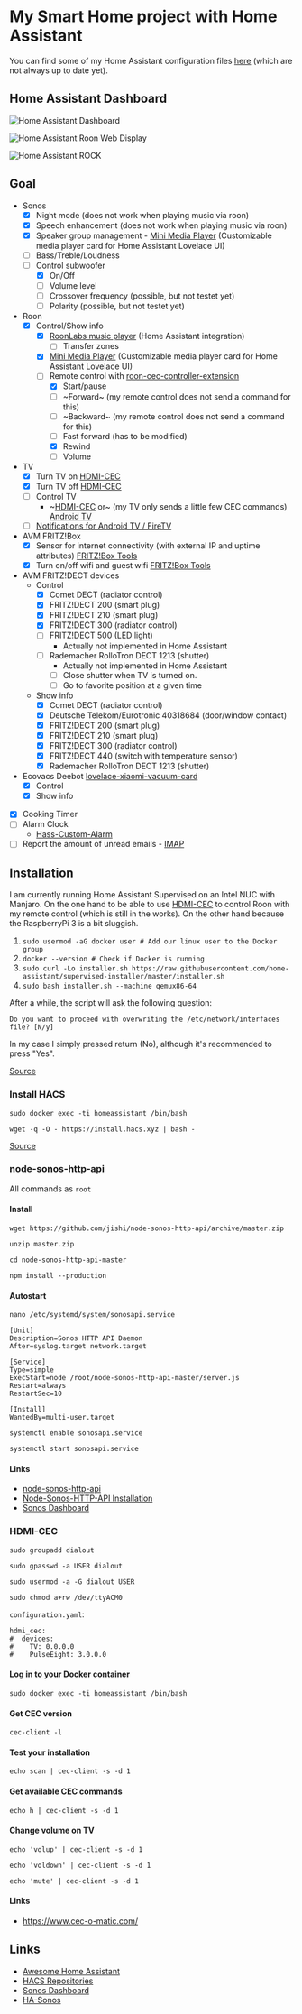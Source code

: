 # My Smart Home project with Home Assistant

You can find some of my Home Assistant configuration files [here](https://github.com/florib779/homeassistant-config) (which are not always up to date yet).

## Home Assistant Dashboard

![Home Assistant Dashboard](../images/home-assistant-dashboard.png)

![Home Assistant Roon Web Display](../images/home-assistant_roon-display.png)

![Home Assistant ROCK](../images/home-assistant_roon-rock.png)

## Goal

* Sonos
  - [x] Night mode (does not work when playing music via roon)
  - [x] Speech enhancement (does not work when playing music via roon)
  - [x] Speaker group management - [Mini Media Player](https://github.com/kalkih/mini-media-player) (Customizable media player card for Home Assistant Lovelace UI)
  - [ ] Bass/Treble/Loudness
  - [ ] Control subwoofer
    - [x] On/Off
    - [ ] Volume level
    - [ ] Crossover frequency (possible, but not testet yet)
    - [ ] Polarity (possible, but not testet yet)
* Roon
  - [x] Control/Show info
    - [x] [RoonLabs music player](https://www.home-assistant.io/integrations/roon/) (Home Assistant integration)
      - [ ] Transfer zones
    - [x] [Mini Media Player](https://github.com/kalkih/mini-media-player) (Customizable media player card for Home Assistant Lovelace UI)
    - [ ] Remote control with [roon-cec-controller-extension](https://github.com/benjaminbellamy/roon-cec-controller-extension)
      - [x] Start/pause
      - [ ] ~Forward~ (my remote control does not send a command for this)
      - [ ] ~Backward~ (my remote control does not send a command for this)
      - [ ] Fast forward (has to be modified)
      - [x] Rewind
      - [ ] Volume
* TV
  - [x] Turn TV on [HDMI-CEC](https://www.home-assistant.io/integrations/hdmi_cec/)
  - [x] Turn TV off [HDMI-CEC](https://www.home-assistant.io/integrations/hdmi_cec/)
  - [ ] Control TV
    - ~[HDMI-CEC](https://www.home-assistant.io/integrations/hdmi_cec/) or~ (my TV only sends a little few CEC commands) [Android TV](https://www.home-assistant.io/integrations/androidtv/)
  - [ ] [Notifications for Android TV / FireTV ](https://www.home-assistant.io/integrations/nfandroidtv/)
* AVM FRITZ!Box
  - [x] Sensor for internet connectivity (with external IP and uptime attributes) [FRITZ!Box Tools](https://github.com/mammuth/ha-fritzbox-tools)
  - [x] Turn on/off wifi and guest wifi [FRITZ!Box Tools](https://github.com/mammuth/ha-fritzbox-tools)
* AVM FRITZ!DECT devices
  * Control
    - [x] Comet DECT (radiator control)
    - [x] FRITZ!DECT 200 (smart plug)
    - [x] FRITZ!DECT 210 (smart plug)
    - [x] FRITZ!DECT 300 (radiator control)
    - [ ] FRITZ!DECT 500 (LED light)
      - Actually not implemented in Home Assistant
    - [ ] Rademacher RolloTron DECT 1213 (shutter)
      - Actually not implemented in Home Assistant
      - [ ] Close shutter when TV is turned on.
      - [ ] Go to favorite position at a given time
  * Show info
    - [x] Comet DECT (radiator control)
    - [x] Deutsche Telekom/Eurotronic 40318684 (door/window contact)
    - [x] FRITZ!DECT 200 (smart plug)
    - [x] FRITZ!DECT 210 (smart plug)
    - [x] FRITZ!DECT 300 (radiator control)
    - [x] FRITZ!DECT 440 (switch with temperature sensor)
    - [x] Rademacher RolloTron DECT 1213 (shutter)
* Ecovacs Deebot [lovelace-xiaomi-vacuum-card](https://github.com/benct/lovelace-xiaomi-vacuum-card)
  - [x] Control
  - [x] Show info
- [x] Cooking Timer
- [ ] Alarm Clock
  * [Hass-Custom-Alarm](https://github.com/akasma74/hass-custom-alarm)
- [ ] Report the amount of unread emails - [IMAP](https://www.home-assistant.io/integrations/imap/)

## Installation

I am currently running Home Assistant Supervised on an Intel NUC with Manjaro. On the one hand to be able to use [HDMI-CEC](https://www.home-assistant.io/integrations/hdmi_cec/) to control Roon with my remote control (which is still in the works). On the other hand because the RaspberryPi 3 is a bit sluggish.

1. `sudo usermod -aG docker user # Add our linux user to the Docker group`
2. `docker --version # Check if Docker is running`
3. `sudo curl -Lo installer.sh https://raw.githubusercontent.com/home-assistant/supervised-installer/master/installer.sh`
4. `sudo bash installer.sh --machine qemux86-64`

After a while, the script will ask the following question:

`Do you want to proceed with overwriting the /etc/network/interfaces file? [N/y]`

In my case I simply pressed return (No), although it's recommended to press "Yes".

[Source](https://peyanski.com/how-to-install-home-assistant-supervised-official-way/#Home_Assistant_Supervised_method)

### Install HACS

`sudo docker exec -ti homeassistant /bin/bash`

`wget -q -O - https://install.hacs.xyz | bash -`

[Source](https://hacs.xyz/docs/installation/installation/)

### node-sonos-http-api

All commands as `root`

#### Install

`wget https://github.com/jishi/node-sonos-http-api/archive/master.zip`

`unzip master.zip`

`cd node-sonos-http-api-master`

`npm install --production`

#### Autostart

`nano /etc/systemd/system/sonosapi.service`

```
[Unit]
Description=Sonos HTTP API Daemon
After=syslog.target network.target

[Service]
Type=simple
ExecStart=node /root/node-sonos-http-api-master/server.js
Restart=always
RestartSec=10

[Install]
WantedBy=multi-user.target
```

`systemctl enable sonosapi.service`

`systemctl start sonosapi.service`

#### Links

* [node-sonos-http-api](https://github.com/jishi/node-sonos-http-api)
* [Node-Sonos-HTTP-API Installation](https://www.mkshb.de/howto-node-sonos-http-api-installation/)
* [Sonos Dashboard](https://community.home-assistant.io/t/sonos-dashboard/18843)

### HDMI-CEC

`sudo groupadd dialout`

`sudo gpasswd -a USER dialout`

`sudo usermod -a -G dialout USER`

`sudo chmod a+rw /dev/ttyACM0`

`configuration.yaml`:

```
hdmi_cec:
#  devices:
#    TV: 0.0.0.0
#    PulseEight: 3.0.0.0
```

#### Log in to your Docker container

`sudo docker exec -ti homeassistant /bin/bash`

#### Get CEC version

`cec-client -l`

#### Test your installation

`echo scan | cec-client -s -d 1`

#### Get available CEC commands

`echo h | cec-client -s -d 1`

#### Change volume on TV

`echo 'volup' | cec-client -s -d 1`

`echo 'voldown' | cec-client -s -d 1`

`echo 'mute' | cec-client -s -d 1`

#### Links
* https://www.cec-o-matic.com/

## Links
* [Awesome Home Assistant](https://www.awesome-ha.com)
* [HACS Repositories](https://hacs-repositories.web.app/)
* [Sonos Dashboard](https://community.home-assistant.io/t/sonos-dashboard/18843)
* [HA-Sonos](https://github.com/vmcosco/HA-Sonos)
